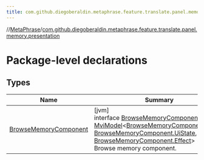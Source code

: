```yaml
---
title: com.github.diegoberaldin.metaphrase.feature.translate.panel.memory.presentation
---
```

//[MetaPhrase](../../index.html)/[com.github.diegoberaldin.metaphrase.feature.translate.panel.memory.presentation](index.html)



# Package-level declarations



## Types


| Name | Summary |
|---|---|
| [BrowseMemoryComponent](-browse-memory-component/index.html) | [jvm]<br>interface [BrowseMemoryComponent](-browse-memory-component/index.html) : [MviModel](../com.github.diegoberaldin.metaphrase.core.common.architecture/-mvi-model/index.html)&lt;[BrowseMemoryComponent.Intent](-browse-memory-component/-intent/index.html), [BrowseMemoryComponent.UiState](-browse-memory-component/-ui-state/index.html), [BrowseMemoryComponent.Effect](-browse-memory-component/-effect/index.html)&gt; <br>Browse memory component. |

